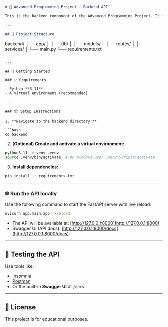 ```markdown
# 🧠 Advanced Programming Project – Backend API

This is the backend component of the Advanced Programming Project. It is built with **FastAPI** and serves a RESTful API for journal entries and agent-based services.

---

## 📁 Project Structure

```
backend/
├── app/
│   ├── db/
│   ├── models/
│   ├── routes/
│   ├── services/
│   └── main.py
└── requirements.txt
```

---

## 🚀 Getting Started

### ✅ Requirements

- Python **3.11**
- A virtual environment (recommended)

---

### 📦 Setup Instructions

1. **Navigate to the backend directory:**

```bash
cd backend
```

2. **(Optional) Create and activate a virtual environment:**

```bash
python3.11 -m venv .venv
source .venv/bin/activate  # On Windows use: .venv\Scripts\activate
```

3. **Install dependencies:**

```bash
pip install -r requirements.txt
```

---

### 🌐 Run the API locally

Use the following command to start the FastAPI server with live reload:

```bash
uvicorn app.main:app --reload
```

- The API will be available at: [http://127.0.0.1:8000](http://127.0.0.1:8000)
- Swagger UI (API docs): [http://127.0.0.1:8000/docs](http://127.0.0.1:8000/docs)

---

## 🧪 Testing the API

Use tools like:
- [Insomnia](https://insomnia.rest/)
- [Postman](https://www.postman.com/)
- Or the built-in **Swagger UI** at `/docs`

---

## 📄 License

This project is for educational purposes.
```
